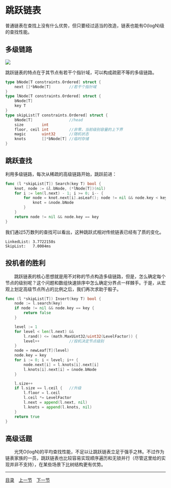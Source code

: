 # 跳跃链表
普通链表在查找上没有什么优势，但只要经过适当的改造，链表也能有O(logN)级的查找性能。

## 多级链路
![](images/SkipList.png)

跳跃链表的特点在于其节点有若干个指针域，可以构成疏密不等的多级链路。
```go
type bNode[T constraints.Ordered] struct {
    next []*bNode[T]        //若干个指针域
}
type lNode[T constraints.Ordered] struct {
    bNode[T]
    key T
}
type skipList[T constraints.Ordered] struct {
    bNode[T]                //head
    size        int
    floor, ceil int         //非零，当前级别容量的上下界
    magic       uint32      //随机状态
    knots       []*bNode[T] //临时存储
}
```

## 跳跃查找
利用多级链路，每次从稀疏的高级链路开始，跳跃前进：
```go
func (l *skipList[T]) Search(key T) bool {
    knot, node := &l.bNode, (*lNode[T])(nil)
    for i := len(l.next) - 1; i >= 0; i-- {
        for node = knot.next[i].asLeaf(); node != nil && node.key < key; node = knot.next[i].asLeaf() {
            knot = &node.bNode
        }
    }
    return node != nil && node.key == key
}
```
我们通过5万数列的查找可以看出，这种跳跃式相对传统链表已经有了质的变化。
```
LinkedList: 3.7722158s
SkipList:   7.0004ms
```

## 投机者的胜利
　　跳跃链表的核心思想就是用不对称的节点构造多级链路，但是，怎么确定每个节点的级别呢？这个问题和数组快速排序中怎么确定分界点一样棘手。于是，从宏观上划定高级节点所占的比例之后，我们再次求助于骰子。
```go
func (l *skipList[T]) Insert(key T) bool {
    node := l.search(key)
    if node != nil && node.key == key {
        return false
    }

    level := 1
    for level < len(l.next) &&
        l.rand() <= (math.MaxUint32/uint32(LevelFactor)) {
        level++             //投机决定节点级别
    }
    node = newLeaf[T](level)
    node.key = key
    for i := 0; i < level; i++ {
        node.next[i] = l.knots[i].next[i]
        l.knots[i].next[i] = &node.bNode
    }

    l.size++
    if l.size == l.ceil {   //升级
        l.floor = l.ceil
        l.ceil *= LevelFactor
        l.next = append(l.next, nil)
        l.knots = append(l.knots, nil)
    }
    return true
}
```

## 高级话题
　　光凭O(logN)的平均查找性能，不足以让跳跃链表立足于强手之林。不过作为链表家族的一员，跳跃链表也比较容易实现顺序遍历和无锁并行（尽管这里给的实现并非不支持），在某些场景下比树结构更有优势。  

---
[目录](../README.md)　[上一节](2B.md)　[下一节](2.md)
